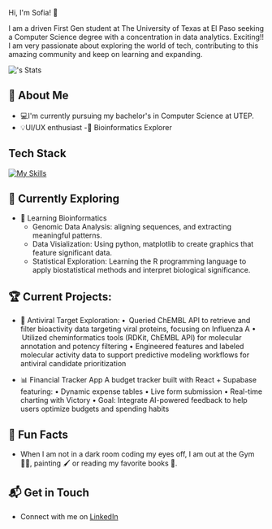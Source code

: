 Hi, I'm Sofia! 👋

I am a driven First Gen student at The University of Texas at El Paso seeking a Computer Science degree with a concentration in data analytics. Exciting!!
I am very passionate about exploring the world of tech, contributing to this amazing community and keep on learning and expanding.  

![<sofiadeharo>'s Stats](https://github-readme-stats.vercel.app/api?username=<username>&theme=vue-dark&show_icons=true&hide_border=true&count_private=true)

## 🚀 About Me

- 💻I'm currently pursuing my bachelor's in Computer Science at UTEP.
- 💡UI/UX enthusiast
-🧬 Bioinformatics Explorer


## Tech Stack
[![My Skills](https://skillicons.dev/icons?i=js,html,css,py,java,linux,react,supabase)](https://skillicons.dev)

## 🌱 Currently Exploring

- 🚀 Learning Bioinformatics 
  - Genomic Data Analysis: aligning sequences, and extracting meaningful patterns.
  - Data Visialization: Using python, matplotlib to create graphics that feature significant data.
  - Statistical Exploration: Learning the R programming language to apply biostatistical methods and interpret biological significance.

 ## 🏆 Current Projects:

- 🌟 Antiviral Target Exploration:
•	 Queried ChEMBL API to retrieve and filter bioactivity data targeting viral proteins, focusing on Influenza A 
•	 Utilized cheminformatics tools (RDKit, ChEMBL API) for molecular annotation and potency filtering
•	 Engineered features and labeled molecular activity data to support predictive modeling workflows for antiviral candidate prioritization

- 📊 Financial Tracker App A budget tracker built with React + Supabase featuring:
•  Dynamic expense tables
•  Live form submission
•  Real-time charting with Victory
•  Goal: Integrate AI-powered feedback to help users optimize budgets and spending habits


## 🧿 Fun Facts
- When I am not in a dark room coding my eyes off, I am out at the Gym 🏋️‍♀️, painting 🖌 or reading my favorite books 📖. 

## 📬 Get in Touch

- Connect with me on [LinkedIn](https://www.linkedin.com/in/sofia-de-haro-macias/)


